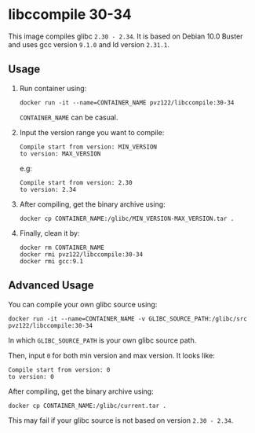 # libccompile 30-34

This image compiles glibc `2.30 - 2.34`. It is based on Debian 10.0 Buster and uses gcc version `9.1.0` and ld version  `2.31.1`.

## Usage

1. Run container using:

   ```shell
   docker run -it --name=CONTAINER_NAME pvz122/libccompile:30-34
   ```

   `CONTAINER_NAME` can be casual.

2. Input the version range you want to compile:

   ```
   Compile start from version: MIN_VERSION
   to version: MAX_VERSION
   ```

   e.g:

   ```
   Compile start from version: 2.30
   to version: 2.34
   ```

3. After compiling, get the binary archive using:

   ```shell
   docker cp CONTAINER_NAME:/glibc/MIN_VERSION-MAX_VERSION.tar .
   ```

4. Finally, clean it by:

   ```shell
   docker rm CONTAINER_NAME
   docker rmi pvz122/libccompile:30-34
   docker rmi gcc:9.1
   ```

## Advanced Usage

You can compile your own glibc source using:

```shell
docker run -it --name=CONTAINER_NAME -v GLIBC_SOURCE_PATH:/glibc/src pvz122/libccompile:30-34
```

In which `GLIBC_SOURCE_PATH` is your own glibc source path.

Then, input `0` for both min version and max version. It looks like:

```
Compile start from version: 0
to version: 0
```

After compiling, get the binary archive using:

```shell
docker cp CONTAINER_NAME:/glibc/current.tar .
```

This may fail if your glibc source is not based on version  `2.30 - 2.34`.
